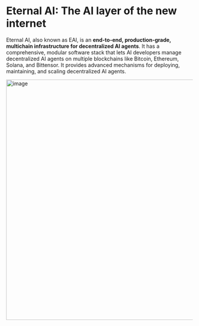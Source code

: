 # Eternal AI: The AI layer of the new internet

Eternal AI, also known as EAI, is an **end-to-end, production-grade, multichain infrastructure for decentralized AI agents**. It has a comprehensive, modular software stack that lets AI developers manage decentralized AI agents on multiple blockchains like Bitcoin, Ethereum, Solana, and Bittensor. It provides advanced mechanisms for deploying, maintaining, and scaling decentralized AI agents.

<img width="650" alt="image" src="https://github.com/user-attachments/assets/b30669e5-8ccd-49e6-8399-d90345fa117c" />
